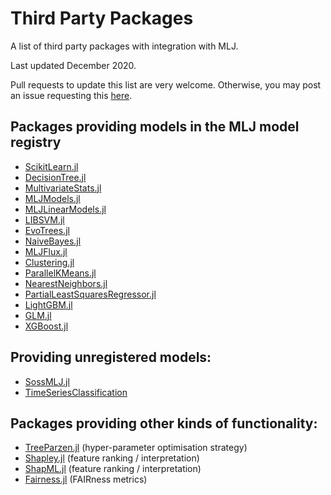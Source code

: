 # Third Party Packages

A list of third party packages with integration with MLJ.

Last updated December 2020.

Pull requests to update this list are very welcome. Otherwise, you may
post an issue requesting this
[here](https://github.com/alan-turing-institute/MLJ.jl/issues).

## Packages providing models in the MLJ model registry

- [ScikitLearn.jl](https://github.com/cstjean/ScikitLearn.jl)
- [DecisionTree.jl](https://github.com/bensadeghi/DecisionTree.jl)
- [MultivariateStats.jl](https://github.com/JuliaStats/MultivariateStats.jl)
- [MLJModels.jl](https://github.com/alan-turing-institute/MLJModels.jl)
- [MLJLinearModels.jl](https://github.com/alan-turing-institute/MLJLinearModels.jl)
- [LIBSVM.jl](https://github.com/mpastell/LIBSVM.jl)
- [EvoTrees.jl](https://github.com/Evovest/EvoTrees.jl)
- [NaiveBayes.jl](https://github.com/dfdx/NaiveBayes.jl)
- [MLJFlux.jl](https://github.com/alan-turing-institute/MLJFlux.jl)
- [Clustering.jl](https://github.com/JuliaStats/Clustering.jl)
- [ParallelKMeans.jl](https://github.com/PyDataBlog/ParallelKMeans.jl)
- [NearestNeighbors.jl](https://github.com/KristofferC/NearestNeighbors.jl)
- [PartialLeastSquaresRegressor.jl](https://github.com/lalvim/PartialLeastSquaresRegressor.jl)
- [LightGBM.jl](https://github.com/IQVIA-ML/LightGBM.jl)
- [GLM.jl](https://github.com/JuliaStats/GLM.jl)
- [XGBoost.jl](https://github.com/dmlc/XGBoost.jl)

## Providing unregistered models:

- [SossMLJ.jl](https://github.com/cscherrer/SossMLJ.jl)
- [TimeSeriesClassification](https://github.com/alan-turing-institute/TimeSeriesClassification.jl)

## Packages providing other kinds of functionality:

- [TreeParzen.jl](https://github.com/IQVIA-ML/TreeParzen.jl) (hyper-parameter optimisation strategy)
- [Shapley.jl](https://gitlab.com/ExpandingMan/Shapley.jl) (feature ranking / interpretation)
- [ShapML.jl](https://github.com/nredell/ShapML.jl) (feature ranking / interpretation)
- [Fairness.jl](https://github.com/ashryaagr/Fairness.jl) (FAIRness metrics)
